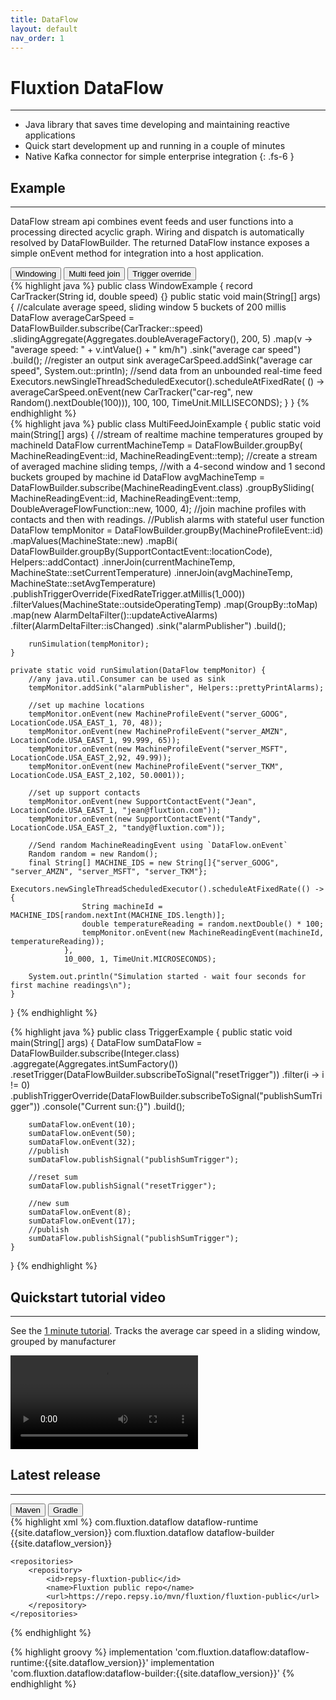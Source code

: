 ```yaml
---
title: DataFlow
layout: default
nav_order: 1
---
```

# Fluxtion DataFlow
---- 

* Java library that saves time developing and maintaining reactive applications
* Quick start development up and running in a couple of minutes
* Native Kafka connector for simple enterprise integration
{: .fs-6 }

## Example
-----
DataFlow stream api combines event feeds and user functions into a processing directed acyclic graph. Wiring and 
dispatch is automatically resolved by DataFlowBuilder. The returned DataFlow instance exposes a simple onEvent method 
for integration into a host application.

<div class="tab">
  <button class="tablinks2" onclick="openTab2(event, 'Windowing')" id="defaultExample">Windowing</button>
  <button class="tablinks2" onclick="openTab2(event, 'Multi feed join')" >Multi feed join</button>
  <button class="tablinks2" onclick="openTab2(event, 'TriggerOverride')" >Trigger override</button>
</div>

<div id="Windowing" class="tabcontent2">
<div markdown="1">
{% highlight java %}
public class WindowExample {
    record CarTracker(String id, double speed) {}
    public static void main(String[] args) {
        //calculate average speed, sliding window 5 buckets of 200 millis
        DataFlow averageCarSpeed = DataFlowBuilder.subscribe(CarTracker::speed)
                .slidingAggregate(Aggregates.doubleAverageFactory(), 200, 5)
                .map(v -> "average speed: " + v.intValue() + " km/h")
                .sink("average car speed")
                .build();
        //register an output sink
        averageCarSpeed.addSink("average car speed", System.out::println);
        //send data from an unbounded real-time feed
        Executors.newSingleThreadScheduledExecutor().scheduleAtFixedRate(
                () -> averageCarSpeed.onEvent(new CarTracker("car-reg", new Random().nextDouble(100))),
                100, 100, TimeUnit.MILLISECONDS);
    }
}
{% endhighlight %}
</div>
</div>

<div id="Multi feed join" class="tabcontent2">
<div markdown="1">
{% highlight java %}
public class MultiFeedJoinExample {
    public static void main(String[] args) {
        //stream of realtime machine temperatures grouped by machineId
        DataFlow currentMachineTemp = DataFlowBuilder.groupBy(
                MachineReadingEvent::id, MachineReadingEvent::temp);
        //create a stream of averaged machine sliding temps,
        //with a 4-second window and 1 second buckets grouped by machine id
        DataFlow avgMachineTemp = DataFlowBuilder.subscribe(MachineReadingEvent.class)
                .groupBySliding(
                        MachineReadingEvent::id,
                        MachineReadingEvent::temp,
                        DoubleAverageFlowFunction::new,
                        1000,
                        4);
        //join machine profiles with contacts and then with readings.
        //Publish alarms with stateful user function
        DataFlow tempMonitor = DataFlowBuilder.groupBy(MachineProfileEvent::id)
                .mapValues(MachineState::new)
                .mapBi(
                        DataFlowBuilder.groupBy(SupportContactEvent::locationCode),
                        Helpers::addContact)
                .innerJoin(currentMachineTemp, MachineState::setCurrentTemperature)
                .innerJoin(avgMachineTemp, MachineState::setAvgTemperature)
                .publishTriggerOverride(FixedRateTrigger.atMillis(1_000))
                .filterValues(MachineState::outsideOperatingTemp)
                .map(GroupBy::toMap)
                .map(new AlarmDeltaFilter()::updateActiveAlarms)
                .filter(AlarmDeltaFilter::isChanged)
                .sink("alarmPublisher")
                .build();

        runSimulation(tempMonitor);
    }

    private static void runSimulation(DataFlow tempMonitor) {
        //any java.util.Consumer can be used as sink
        tempMonitor.addSink("alarmPublisher", Helpers::prettyPrintAlarms);

        //set up machine locations
        tempMonitor.onEvent(new MachineProfileEvent("server_GOOG", LocationCode.USA_EAST_1, 70, 48));
        tempMonitor.onEvent(new MachineProfileEvent("server_AMZN", LocationCode.USA_EAST_1, 99.999, 65));
        tempMonitor.onEvent(new MachineProfileEvent("server_MSFT", LocationCode.USA_EAST_2,92, 49.99));
        tempMonitor.onEvent(new MachineProfileEvent("server_TKM", LocationCode.USA_EAST_2,102, 50.0001));

        //set up support contacts
        tempMonitor.onEvent(new SupportContactEvent("Jean", LocationCode.USA_EAST_1, "jean@fluxtion.com"));
        tempMonitor.onEvent(new SupportContactEvent("Tandy", LocationCode.USA_EAST_2, "tandy@fluxtion.com"));

        //Send random MachineReadingEvent using `DataFlow.onEvent` 
        Random random = new Random();
        final String[] MACHINE_IDS = new String[]{"server_GOOG", "server_AMZN", "server_MSFT", "server_TKM"};
        Executors.newSingleThreadScheduledExecutor().scheduleAtFixedRate(() -> {
                    String machineId = MACHINE_IDS[random.nextInt(MACHINE_IDS.length)];
                    double temperatureReading = random.nextDouble() * 100;
                    tempMonitor.onEvent(new MachineReadingEvent(machineId, temperatureReading));
                },
                10_000, 1, TimeUnit.MICROSECONDS);

        System.out.println("Simulation started - wait four seconds for first machine readings\n");
    }
}
{% endhighlight %}
</div>
</div>


<div id="TriggerOverride" class="tabcontent2">
<div markdown="1">
{% highlight java %}
public class TriggerExample {
    public static void main(String[] args) {
        DataFlow sumDataFlow = DataFlowBuilder.subscribe(Integer.class)
                .aggregate(Aggregates.intSumFactory())
                .resetTrigger(DataFlowBuilder.subscribeToSignal("resetTrigger"))
                .filter(i -> i != 0)
                .publishTriggerOverride(DataFlowBuilder.subscribeToSignal("publishSumTrigger"))
                .console("Current sun:{}")
                .build();

        sumDataFlow.onEvent(10);
        sumDataFlow.onEvent(50);
        sumDataFlow.onEvent(32);
        //publish
        sumDataFlow.publishSignal("publishSumTrigger");

        //reset sum
        sumDataFlow.publishSignal("resetTrigger");

        //new sum
        sumDataFlow.onEvent(8);
        sumDataFlow.onEvent(17);
        //publish
        sumDataFlow.publishSignal("publishSumTrigger");
    }
}
{% endhighlight %}
</div>
</div>

## Quickstart tutorial video
----
See the [1 minute tutorial](sections/overview/Quickstart.md). Tracks the average car speed in a sliding window, grouped 
by manufacturer



<video src="https://github.com/user-attachments/assets/ea6283c1-f787-42f9-8d28-cb9da030085f" controls="controls" style="max-height: 730px;">
</video>


## Latest release
----

<div class="tab">
  <button class="tablinks" onclick="openTab(event, 'Maven')">Maven</button>
  <button class="tablinks" onclick="openTab(event, 'Gradle')" id="defaultOpen">Gradle</button>
</div>
<div id="Maven" class="tabcontent">
<div markdown="1">
{% highlight xml %}
    <dependencies>
        <dependency>
            <groupId>com.fluxtion.dataflow</groupId>
            <artifactId>dataflow-runtime</artifactId>
            <version>{{site.dataflow_version}}</version>
        </dependency>
        <dependency>
            <groupId>com.fluxtion.dataflow</groupId>
            <artifactId>dataflow-builder</artifactId>
            <version>{{site.dataflow_version}}</version>
        </dependency>
    </dependencies>

    <repositories>
        <repository>
            <id>repsy-fluxtion-public</id>
            <name>Fluxtion public repo</name>
            <url>https://repo.repsy.io/mvn/fluxtion/fluxtion-public</url>
        </repository>
    </repositories>
{% endhighlight %}
</div>
</div>
<div id="Gradle" class="tabcontent">
<div markdown="1">
{% highlight groovy %}
implementation 'com.fluxtion.dataflow:dataflow-runtime:{{site.dataflow_version}}'
implementation 'com.fluxtion.dataflow:dataflow-builder:{{site.dataflow_version}}'
{% endhighlight %}
</div>
</div>

<script>
document.getElementById("defaultOpen").click();
document.getElementById("defaultExample").click();
</script>